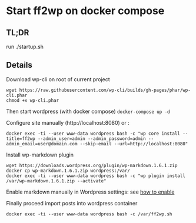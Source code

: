 # Start ff2wp on docker compose

## TL;DR

run ./startup.sh

## Details

Download wp-cli on root of current project

```
wget https://raw.githubusercontent.com/wp-cli/builds/gh-pages/phar/wp-cli.phar
chmod +x wp-cli.phar
```

Then start wordpress (with docker compose) `docker-compose up -d`

Configure site manually (http://localhost:8080) or :

```
docker exec -ti --user www-data wordpress bash -c "wp core install --title=ff2wp --admin_user=admin --admin_password=admin --admin_email=user@domain.com --skip-email --url=http://localhost:8080"
```

Install wp-markdown plugin

```
wget https://downloads.wordpress.org/plugin/wp-markdown.1.6.1.zip
docker cp wp-markdown.1.6.1.zip wordpress:/var/
docker exec -ti --user www-data wordpress bash -c "wp plugin install /var/wp-markdown.1.6.1.zip --activate"
```

Enable markdown manually in Wordpress settings: see [how to enable](https://en.support.wordpress.com/wordpress-editor/blocks/markdown-block/#enabling-markdown)

Finally proceed import posts into wordpress container

```
docker exec -ti --user www-data wordpress bash -c /var/ff2wp.sh
```

